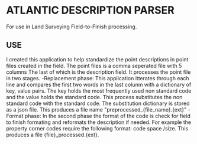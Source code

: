 
# ATLANTIC DESCRIPTION PARSER
For use in Land Surveying Field-to-Finish processing. 
## USE
I created this application to help standardize the point descriptions in point files created in the field. The point files is a comma seperated file with 5 columns The last of which is the description field. It processes the point file in two stages.
-Replacement phase: This application itterates through each line and compares the first two words in the last colunm with a dictionary of key, value pairs. The key holds the most frequently used non standard code and the value holds the standard code. This process substitutes the non standard code with the standard code. The substitution dictionary is stored as a json file. This produces a file name "preprocessed_{file_name}.{ext}"
-Format phase: In the second phase the format of the code is check for field to finish formating and reformats the description if needed. For example the property corner codes require the following format: code space /size. This produces a file {file}_processed.{ext}.
